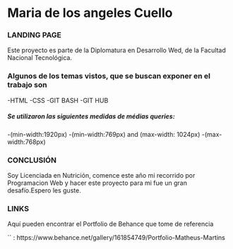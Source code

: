 # Maria de los angeles Cuello
###  LANDING PAGE
<p>Este proyecto es parte de la Diplomatura en Desarrollo Wed, de la Facultad Nacional Tecnológica.</p>

### Algunos de los temas vistos, que se buscan exponer en el trabajo son
-HTML
-CSS
-GIT BASH
-GIT HUB

##### Se utilizaron las siguientes medidas de médias queries:
-(min-width:1920px)
-(min-width:769px) and (max-width: 1024px)
-(max-width:768px)

### CONCLUSIÓN
<p>Soy Licenciada en Nutrición, comence este año mi recorrido por Programacion Web y hacer este proyecto para mi fue un gran desafío.Espero les guste. </p>

### LINKS
<p>Aquí pueden encontrar el Portfolio de Behance que tome de referencia </p>
`<link>` : https://www.behance.net/gallery/161854749/Portfolio-Matheus-Martins



